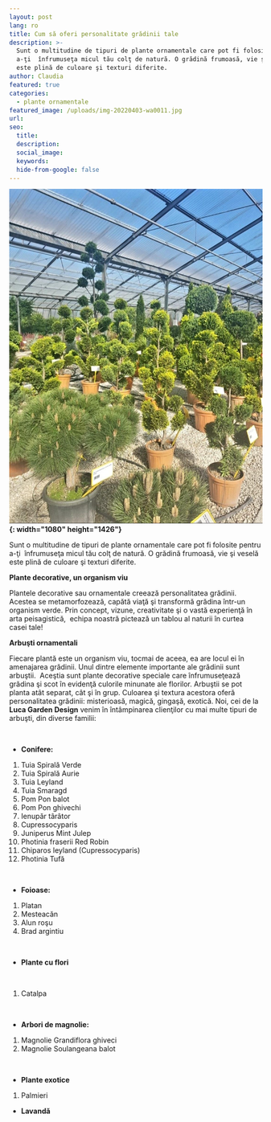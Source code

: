 ```yaml
---
layout: post
lang: ro
title: Cum să oferi personalitate grădinii tale
description: >-
  Sunt o multitudine de tipuri de plante ornamentale care pot fi folosite pentru
  a-ţi  înfrumuseţa micul tău colţ de natură. O grădină frumoasă, vie şi veselă
  este plină de culoare şi texturi diferite.
author: Claudia
featured: true
categories:
  - plante ornamentale
featured_image: /uploads/img-20220403-wa0011.jpg
url:
seo:
  title:
  description:
  social_image:
  keywords:
  hide-from-google: false
---
```

**![](/uploads/img-20220403-wa0011-1.jpg){: width="1080" height="1426"}**

Sunt o multitudine de tipuri de plante ornamentale care pot fi folosite pentru a-ţi&nbsp; &icirc;nfrumuseţa micul tău colţ de natură. O grădină frumoasă, vie şi veselă este plină de culoare şi texturi diferite.

**Plante decorative, un organism viu**

Plantele decorative sau ornamentale creează personalitatea grădinii. Acestea se metamorfozează, capătă viaţă şi transformă grădina &icirc;ntr-un organism verde. Prin concept, vizune, creativitate şi o vastă experienţă &icirc;n arta peisagistică, &nbsp;echipa noastră pictează un tablou al naturii &icirc;n curtea casei tale\!

**Arbuşti ornamentali**

Fiecare plantă este un organism viu, tocmai de aceea, ea are locul ei &icirc;n amenajarea grădinii. Unul dintre elemente importante ale grădinii sunt arbuştii. &nbsp;Aceştia sunt plante decorative speciale care &icirc;nfrumuseţează grădina şi scot &icirc;n evidenţă culorile minunate ale florilor. Arbuştii se pot planta at&acirc;t separat, c&acirc;t şi &icirc;n grup. Culoarea şi textura acestora oferă personalitatea grădinii: misterioasă, magică, gingaşă, exotică. Noi, cei de la **Luca Garden Design** venim &icirc;n &icirc;nt&acirc;mpinarea clienţilor cu mai multe tipuri de arbuşti, din diverse familii:

&nbsp;

* **Conifere:**

1. Tuia Spirală Verde
2. Tuia Spirală Aurie
3. Tuia Leyland
4. Tuia Smaragd
5. Pom Pon balot
6. Pom Pon ghivechi&nbsp;
7. Ienupăr t&acirc;r&acirc;tor
8. Cupressocyparis
9. Juniperus Mint Julep
10. Photinia fraserii Red Robin
11. Chiparos leyland (Cupressocyparis)
12. Photinia Tufă

&nbsp;

* **Foioase:**

1. Platan &nbsp;
2. Mesteacăn
3. Alun roşu
4. Brad argintiu

&nbsp;

* **Plante cu flori**

&nbsp;

1. Catalpa

&nbsp;

* **Arbori de magnolie:**

1. Magnolie Grandiflora ghiveci
2. Magnolie Soulangeana balot

&nbsp;

* **Plante exotice**

1. Palmieri&nbsp; &nbsp; &nbsp; &nbsp; &nbsp; &nbsp; &nbsp;

* **Lavandă**

&nbsp;

&nbsp;

&nbsp;

&nbsp;
